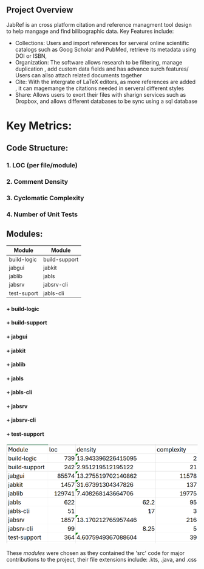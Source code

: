 ## Project Overview
  JabRef is an cross platform citation and reference managment tool design to help mangage and find bilibographic data. Key Features include:
  - Collections: Users and import references for serveral online scientific catalogs such as Goog Scholar and PubMed, retrieve its metadata using DOI or ISBN,
  - Organization: The software allows research to be filtering, manage duplication , add custom data fields and has advance surch features/ Users can allso attach related documents together
  - Cite: With the intergrate of LaTeX editors, as more references are added , it can magemange the citations needed in serveral different styles
  - Share: Allows users to exort their files with sharign services such as Dropbox, and allows different databases to be sync using a sql database

# Key Metrics:
## Code Structure: 
### 1. LOC (per file/module)
### 2. Comment Density 
### 3. Cyclomatic Complexity
### 4. Number of Unit Tests

## **Modules**:
|    Module    |    Module    |
| ------------- | ------------- |
| build-logic   | build-support |
| jabgui        | jabkit        |
| jablib        | jabls         |
| jabsrv       | jabsrv-cli     |
| test-suport  |  jabls-cli     |

#### + build-logic
#### + build-support
#### + jabgui
#### + jabkit
#### + jablib
#### + jabls
#### + jabls-cli
#### + jabsrv
#### + jabsrv-cli
#### + test-support

![The Module Results for code metrics](Metrics/metrics_1_results.png)

These *modules* were chosen as they contained the 'src' code for major contributions to the project, their file extensions include: .kts, .java, and .css

